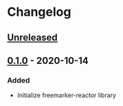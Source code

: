 # Changelog

## [Unreleased]

## [0.1.0] - 2020-10-14
### Added
- Initialize freemarker-reactor library

[Unreleased]: https://github.com/coditory/quark-config/compare/v0.1.0...HEAD
[0.1.0]: https://github.com/coditory/quark-config/releases/tag/v0.1.0